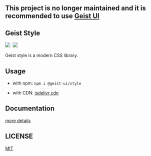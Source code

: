 ## This project is no longer maintained and it is recommended to use [Geist UI](https://github.com/geist-org/geist-ui)

## Geist Style
<p align="left">
  <img src="https://circleci.com/gh/geist-org/style/tree/master.svg?style=svg"><span>&nbsp</span>
  <img src="https://img.shields.io/badge/minzipped-4kb-green.svg?style=popout&colorB=01b301">
</p>

Geist style is a modern CSS library.


## Usage

- with npm: `npm i @geist-ui/style`

- with CDN: [jsdelivr cdn](https://cdn.jsdelivr.net/npm/@geist-ui/style@latest/dist/style.css)

## Documentation

[more details](https://style.geist-ui.dev/)


## LICENSE
[MIT](LICENSE)

